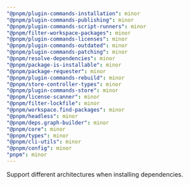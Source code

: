 ```yaml
---
"@pnpm/plugin-commands-installation": minor
"@pnpm/plugin-commands-publishing": minor
"@pnpm/plugin-commands-script-runners": minor
"@pnpm/filter-workspace-packages": minor
"@pnpm/plugin-commands-licenses": minor
"@pnpm/plugin-commands-outdated": minor
"@pnpm/plugin-commands-patching": minor
"@pnpm/resolve-dependencies": minor
"@pnpm/package-is-installable": minor
"@pnpm/package-requester": minor
"@pnpm/plugin-commands-rebuild": minor
"@pnpm/store-controller-types": minor
"@pnpm/plugin-commands-store": minor
"@pnpm/license-scanner": minor
"@pnpm/filter-lockfile": minor
"@pnpm/workspace.find-packages": minor
"@pnpm/headless": minor
"@pnpm/deps.graph-builder": minor
"@pnpm/core": minor
"@pnpm/types": minor
"@pnpm/cli-utils": minor
"@pnpm/config": minor
"pnpm": minor
---
```


Support different architectures when installing dependencies.
